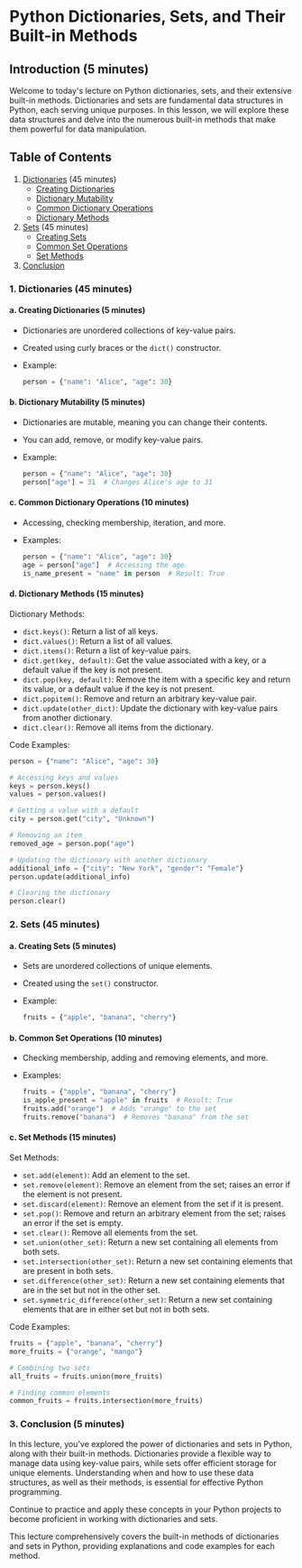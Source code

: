 # Python Dictionaries, Sets, and Their Built-in Methods

## Introduction (5 minutes)

Welcome to today's lecture on Python dictionaries, sets, and their extensive built-in methods. Dictionaries and sets are fundamental data structures in Python, each serving unique purposes. In this lesson, we will explore these data structures and delve into the numerous built-in methods that make them powerful for data manipulation.

## Table of Contents

1. [Dictionaries](#1-dictionaries-45-minutes) (45 minutes)
   - [Creating Dictionaries](#a-creating-dictionaries-5-minutes)
   - [Dictionary Mutability](#b-dictionary-mutability-5-minutes)
   - [Common Dictionary Operations](#c-common-dictionary-operations-10-minutes)
   - [Dictionary Methods](#d-dictionary-methods-15-minutes)
2. [Sets](#2-sets-45-minutes) (45 minutes)
   - [Creating Sets](#a-creating-sets-5-minutes)
   - [Common Set Operations](#b-common-set-operations-10-minutes)
   - [Set Methods](#c-set-methods-15-minutes)
3. [Conclusion](#3-conclusion-5-minutes)

### 1. Dictionaries (45 minutes)

#### a. Creating Dictionaries (5 minutes)

- Dictionaries are unordered collections of key-value pairs.
- Created using curly braces or the `dict()` constructor.
- Example:

  ```python
  person = {"name": "Alice", "age": 30}
  ```

#### b. Dictionary Mutability (5 minutes)

- Dictionaries are mutable, meaning you can change their contents.
- You can add, remove, or modify key-value pairs.
- Example:

  ```python
  person = {"name": "Alice", "age": 30}
  person["age"] = 31  # Changes Alice's age to 31
  ```

#### c. Common Dictionary Operations (10 minutes)

- Accessing, checking membership, iteration, and more.
- Examples:

  ```python
  person = {"name": "Alice", "age": 30}
  age = person["age"]  # Accessing the age
  is_name_present = "name" in person  # Result: True
  ```

#### d. Dictionary Methods (15 minutes)

Dictionary Methods:

- `dict.keys()`: Return a list of all keys.
- `dict.values()`: Return a list of all values.
- `dict.items()`: Return a list of key-value pairs.
- `dict.get(key, default)`: Get the value associated with a key, or a default value if the key is not present.
- `dict.pop(key, default)`: Remove the item with a specific key and return its value, or a default value if the key is not present.
- `dict.popitem()`: Remove and return an arbitrary key-value pair.
- `dict.update(other_dict)`: Update the dictionary with key-value pairs from another dictionary.
- `dict.clear()`: Remove all items from the dictionary.

Code Examples:

```python
person = {"name": "Alice", "age": 30}

# Accessing keys and values
keys = person.keys()
values = person.values()

# Getting a value with a default
city = person.get("city", "Unknown")

# Removing an item
removed_age = person.pop("age")

# Updating the dictionary with another dictionary
additional_info = {"city": "New York", "gender": "Female"}
person.update(additional_info)

# Clearing the dictionary
person.clear()
```

### 2. Sets (45 minutes)

#### a. Creating Sets (5 minutes)

- Sets are unordered collections of unique elements.
- Created using the `set()` constructor.
- Example:

  ```python
  fruits = {"apple", "banana", "cherry"}
  ```

#### b. Common Set Operations (10 minutes)

- Checking membership, adding and removing elements, and more.
- Examples:

  ```python
  fruits = {"apple", "banana", "cherry"}
  is_apple_present = "apple" in fruits  # Result: True
  fruits.add("orange")  # Adds "orange" to the set
  fruits.remove("banana")  # Removes "banana" from the set
  ```

#### c. Set Methods (15 minutes)

Set Methods:

- `set.add(element)`: Add an element to the set.
- `set.remove(element)`: Remove an element from the set; raises an error if the element is not present.
- `set.discard(element)`: Remove an element from the set if it is present.
- `set.pop()`: Remove and return an arbitrary element from the set; raises an error if the set is empty.
- `set.clear()`: Remove all elements from the set.
- `set.union(other_set)`: Return a new set containing all elements from both sets.
- `set.intersection(other_set)`: Return a new set containing elements that are present in both sets.
- `set.difference(other_set)`: Return a new set containing elements that are in the set but not in the other set.
- `set.symmetric_difference(other_set)`: Return a new set containing elements that are in either set but not in both sets.

Code Examples:

```python
fruits = {"apple", "banana", "cherry"}
more_fruits = {"orange", "mango"}

# Combining two sets
all_fruits = fruits.union(more_fruits)

# Finding common elements
common_fruits = fruits.intersection(more_fruits)
```

### 3. Conclusion (5 minutes)

In this lecture, you've explored the power of dictionaries and sets in Python, along with their built-in methods. Dictionaries provide a flexible way to manage data using key-value pairs, while sets offer efficient storage for unique elements. Understanding when and how to use these data structures, as well as their methods, is essential for effective Python programming.

Continue to practice and apply these concepts in your Python projects to become proficient in working with dictionaries and sets.

This lecture comprehensively covers the built-in methods of dictionaries and sets in Python, providing explanations and code examples for each method.

